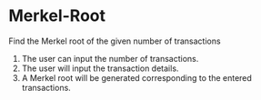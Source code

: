 # Merkel-Root
Find the Merkel root of the given number of transactions
1. The user can input the number of transactions.
2. The user will input the transaction details.
3. A Merkel root will be generated corresponding to the entered transactions. 
